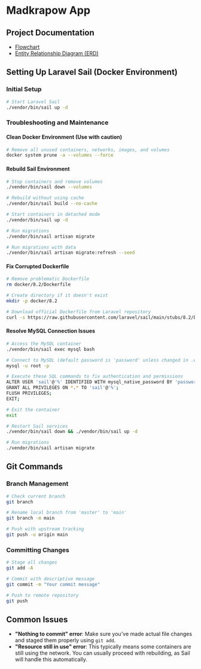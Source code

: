 # Madkrapow App

## Project Documentation
- [Flowchart](https://miro.com/app/board/uXjVIa8ZXCA=/?share_link_id=892283884546)
- [Entity Relationship Diagram (ERD)](https://miro.com/app/board/uXjVIaU0u9U=/?share_link_id=764391113002)

## Setting Up Laravel Sail (Docker Environment)

### Initial Setup
```bash
# Start Laravel Sail
./vendor/bin/sail up -d
```

### Troubleshooting and Maintenance

#### Clean Docker Environment (Use with caution)
```bash
# Remove all unused containers, networks, images, and volumes
docker system prune -a --volumes --force
```

#### Rebuild Sail Environment
```bash
# Stop containers and remove volumes
./vendor/bin/sail down --volumes

# Rebuild without using cache
./vendor/bin/sail build --no-cache

# Start containers in detached mode
./vendor/bin/sail up -d

# Run migrations
./vendor/bin/sail artisan migrate

# Run migrations with data
./vendor/bin/sail artisan migrate:refresh --seed
```

#### Fix Corrupted Dockerfile
```bash
# Remove problematic Dockerfile
rm docker/8.2/Dockerfile

# Create directory if it doesn't exist
mkdir -p docker/8.2

# Download official Dockerfile from Laravel repository
curl -s https://raw.githubusercontent.com/laravel/sail/main/stubs/8.2/Dockerfile -o docker/8.2/Dockerfile
```

#### Resolve MySQL Connection Issues
```bash
# Access the MySQL container
./vendor/bin/sail exec mysql bash

# Connect to MySQL (default password is 'password' unless changed in .env)
mysql -u root -p

# Execute these SQL commands to fix authentication and permissions
ALTER USER 'sail'@'%' IDENTIFIED WITH mysql_native_password BY 'password';
GRANT ALL PRIVILEGES ON *.* TO 'sail'@'%';
FLUSH PRIVILEGES;
EXIT;

# Exit the container
exit

# Restart Sail services
./vendor/bin/sail down && ./vendor/bin/sail up -d

# Run migrations
./vendor/bin/sail artisan migrate
```

## Git Commands

### Branch Management
```bash
# Check current branch
git branch

# Rename local branch from 'master' to 'main'
git branch -m main

# Push with upstream tracking
git push -u origin main
```

### Committing Changes
```bash
# Stage all changes
git add -A

# Commit with descriptive message
git commit -m "Your commit message"

# Push to remote repository
git push
```

## Common Issues

- **"Nothing to commit" error**: Make sure you've made actual file changes and staged them properly using `git add`.
- **"Resource still in use" error**: This typically means some containers are still using the network. You can usually proceed with rebuilding, as Sail will handle this automatically.